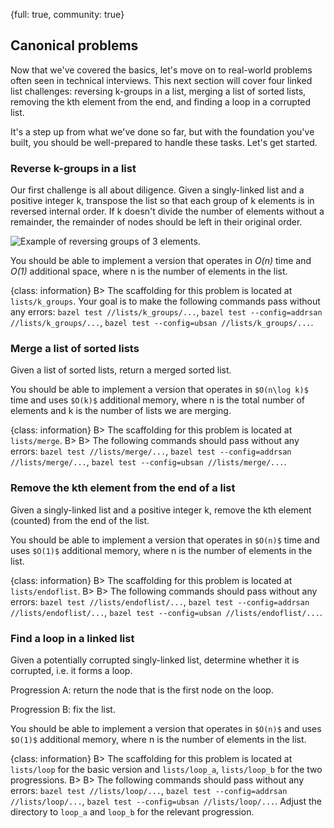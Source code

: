 {full: true, community: true}
## Canonical problems

Now that we've covered the basics, let's move on to real-world problems often seen in technical interviews. This next section will cover four linked list challenges: reversing k-groups in a list, merging a list of sorted lists, removing the kth element from the end, and finding a loop in a corrupted list.

It's a step up from what we've done so far, but with the foundation you've built, you should be well-prepared to handle these tasks. Let's get started.

### Reverse k-groups in a list

Our first challenge is all about diligence. Given a singly-linked list and a positive integer k, transpose the list so that each group of k elements is in reversed internal order. If k doesn't divide the number of elements without a remainder, the remainder of nodes should be left in their original order.

![Example of reversing groups of 3 elements.](linked_list/list_reverse_k_groups_01.png)

You should be able to implement a version that operates in *O(n)* time and *O(1)* additional space, where n is the number of elements in the list.

{class: information}
B> The scaffolding for this problem is located at `lists/k_groups`. Your goal is to make the following commands pass without any errors: `bazel test //lists/k_groups/...`, `bazel test --config=addrsan //lists/k_groups/...`, `bazel test --config=ubsan //lists/k_groups/...`.

### Merge a list of sorted lists

Given a list of sorted lists, return a merged sorted list.

You should be able to implement a version that operates in `$O(n\log k)$` time and uses `$O(k)$` additional memory, where n is the total number of elements and k is the number of lists we are merging.

{class: information}
B> The scaffolding for this problem is located at `lists/merge`.
B>
B> The following commands should pass without any errors: `bazel test //lists/merge/...`, `bazel test --config=addrsan //lists/merge/...`, `bazel test --config=ubsan //lists/merge/...`.

### Remove the kth element from the end of a list

Given a singly-linked list and a positive integer k, remove the kth element (counted) from the end of the list.

You should be able to implement a version that operates in `$O(n)$` time and uses `$O(1)$` additional memory, where n is the number of elements in the list.

{class: information}
B> The scaffolding for this problem is located at `lists/endoflist`.
B>
B> The following commands should pass without any errors: `bazel test //lists/endoflist/...`, `bazel test --config=addrsan //lists/endoflist/...`, `bazel test --config=ubsan //lists/endoflist/...`.

### Find a loop in a linked list

Given a potentially corrupted singly-linked list, determine whether it is corrupted, i.e. it forms a loop.

Progression A: return the node that is the first node on the loop.

Progression B: fix the list.

You should be able to implement a version that operates in `$O(n)$` and uses `$O(1)$` additional memory, where n is the number of elements in the list.

{class: information}
B> The scaffolding for this problem is located at `lists/loop` for the basic version and `lists/loop_a`, `lists/loop_b` for the two progressions.
B>
B> The following commands should pass without any errors: `bazel test //lists/loop/...`, `bazel test --config=addrsan //lists/loop/...`, `bazel test --config=ubsan //lists/loop/...`. Adjust the directory to `loop_a` and `loop_b` for the relevant progression.